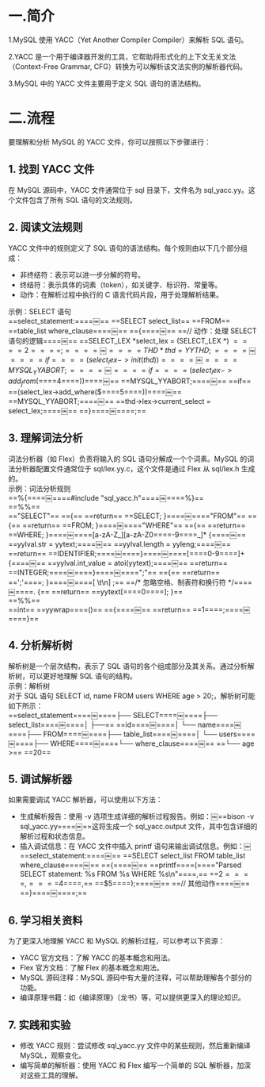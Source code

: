 # 一.简介

1.MySQL 使用 YACC（Yet Another Compiler Compiler）来解析 SQL 语句。
 
2.YACC 是一个用于编译器开发的工具，它帮助将形式化的上下文无关文法（Context-Free Grammar, CFG）转换为可以解析该文法实例的解析器代码。
 
3.MySQL 中的 YACC 文件主要用于定义 SQL 语句的语法结构。
    
# 二.流程

要理解和分析 MySQL 的 YACC 文件，你可以按照以下步骤进行：

## 1. 找到 YACC 文件

在 MySQL 源码中，YACC 文件通常位于 sql 目录下，文件名为 sql_yacc.yy。这个文件包含了所有 SQL 语句的文法规则。
 
## 2. 阅读文法规则

YACC 文件中的规则定义了 SQL 语句的语法结构。每个规则由以下几个部分组成：

- 非终结符：表示可以进一步分解的符号。
- 终结符：表示具体的词素（token），如关键字、标识符、常量等。
- 动作：在解析过程中执行的 C 语言代码片段，用于处理解析结果。

示例：SELECT 语句  
==select_statement:====￼== ==SELECT select_list== ==FROM== ==table_list where_clause====￼== =={====￼== ==// 动作：处理 SELECT 语句的逻辑====￼== ==SELECT_LEX *select_lex = (SELECT_LEX *) $====2====;====￼== ==THD *thd = YYTHD;====￼== ==if== ==(select_lex->init(thd))====￼== ==MYSQL_YYABORT;====￼== ==if== ==(select_lex->add_from($====4====))====￼== ==MYSQL_YYABORT;====￼== ==if== ==(select_lex->add_where($====5====))====￼== ==MYSQL_YYABORT;====￼== ==thd->lex->current_select = select_lex;====￼== ==}====￼====;==
 
## 3. 理解词法分析

词法分析器（如 Flex）负责将输入的 SQL 语句分解成一个个词素。MySQL 的词法分析器配置文件通常位于 sql/lex.yy.c，这个文件是通过 Flex 从 sql/lex.h 生成的。  
示例：词法分析规则  
==%{====￼====#include "sql_yacc.h"====￼====%}==  
==%%==  
=="SELECT"== =={== ==return== ==SELECT; }====￼===="FROM"== =={== ==return== ==FROM; }====￼===="WHERE"== =={== ==return== ==WHERE; }====￼====[a-zA-Z_][a-zA-Z0====-9====_]* {====￼== ==yylval.str = yytext;====￼== ==yylval.length = yyleng;====￼== ==return== ==IDENTIFIER;====￼====}====￼====[====0-9====]+ {====￼== ==yylval.int_value = atoi(yytext);====￼== ==return== ==INTEGER;====￼====}====￼====";"== =={== ==return== ==';'====; }====￼====[ \t\n] ;== ==/* 忽略空格、制表符和换行符 */====￼====. {== ==return== ==yytext[====0====]; }==  
==%%==  
==int== ==yywrap====()== =={====￼== ==return== ==1====;====￼====}==
 
## 4. 分析解析树

解析树是一个层次结构，表示了 SQL 语句的各个组成部分及其关系。通过分析解析树，可以更好地理解 SQL 语句的结构。  
示例：解析树  
对于 SQL 语句 SELECT id, name FROM users WHERE age > 20;，解析树可能如下所示：  
==select_statement====￼====├── SELECT====￼====├── select_list====￼====│ ├──== ==id====￼====│ └── name====￼====├── FROM====￼====├── table_list====￼====│ └── users====￼====├── WHERE====￼====└── where_clause====￼== ==└── age >== ==20==
 
## 5. 调试解析器

如果需要调试 YACC 解析器，可以使用以下方法：

- 生成解析报告：使用 -v 选项生成详细的解析过程报告。例如：￼==bison -v sql_yacc.yy====￼==这将生成一个 sql_yacc.output 文件，其中包含详细的解析过程和状态信息。
- 插入调试信息：在 YACC 文件中插入 printf 语句来输出调试信息。例如：￼==select_statement:====￼== ==SELECT select_list FROM table_list where_clause====￼== =={====￼== ==printf====(===="Parsed SELECT statement: %s FROM %s WHERE %s\n"====,== ==$2====,== ==$4====,== ==$5====);====￼== ==// 其他动作====￼== ==}====￼====;==
 
## 6. 学习相关资料

为了更深入地理解 YACC 和 MySQL 的解析过程，可以参考以下资源：

- YACC 官方文档：了解 YACC 的基本概念和用法。
- Flex 官方文档：了解 Flex 的基本概念和用法。
- MySQL 源码注释：MySQL 源码中有大量的注释，可以帮助理解各个部分的功能。
- 编译原理书籍：如《编译原理》（龙书）等，可以提供更深入的理论知识。
 
## 7. 实践和实验

- 修改 YACC 规则：尝试修改 sql_yacc.yy 文件中的某些规则，然后重新编译 MySQL，观察变化。
- 编写简单的解析器：使用 YACC 和 Flex 编写一个简单的 SQL 解析器，加深对这些工具的理解。